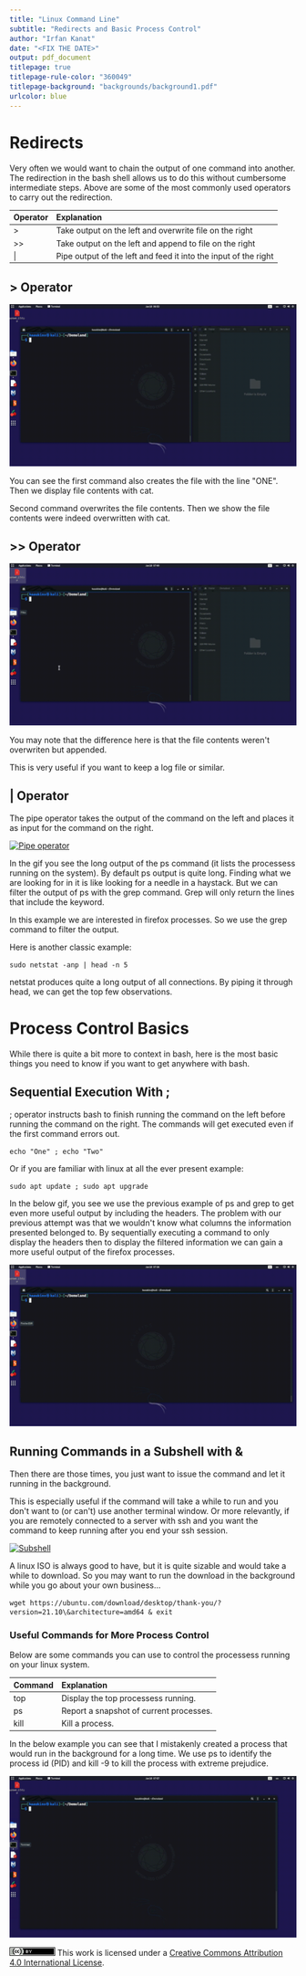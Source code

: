 ```yaml
---
title: "Linux Command Line"
subtitle: "Redirects and Basic Process Control"
author: "Irfan Kanat"
date: "<FIX THE DATE>"
output: pdf_document
titlepage: true
titlepage-rule-color: "360049"
titlepage-background: "backgrounds/background1.pdf"
urlcolor: blue
---
```



# Redirects

Very often we would want to chain the output of one command into another. The redirection in the bash shell allows us to do this without cumbersome intermediate steps. Above are some of the most commonly used operators to carry out the redirection.

|Operator| Explanation |
|:---|:---|
| > | Take output on the left and overwrite file on the right |
| >> |Take output on the left and append to file on the right |
| \| | Pipe output of the left and feed it into the input of the right |

## > Operator

[![Overwrite](figures/overwrite.gif)](videos/overwrite.mp4 "Click to listen with audio")


You can see the first command also creates the file with the line "ONE". Then we display file contents with cat. 

Second command overwrites the file contents. Then we show the file contents were indeed overwritten with cat.

## >> Operator

[![Append](figures/append.gif)](videos/append.mp4 "Click to listen with audio")

You may note that the difference here is that the file contents weren't overwriten but appended.

This is very useful if you want to keep a log file or similar.

## \| Operator

The pipe operator takes the output of the command on the left and places it as input for the command on the right.

[![Pipe operator](figures/pipe.gif)](videos/pipe.mp4 "Click to listen with audio.")

In the gif you see the long output of the ps command (it lists the processess running on the system). By default ps output is quite long. Finding what we are looking for in it is like looking for a needle in a haystack. But we can filter the output of ps with the grep command. Grep will only return the lines that include the keyword. 

In this example we are interested in firefox processes. So we use the grep command to filter the output.

Here is another classic example: 

    sudo netstat -anp | head -n 5

netstat produces quite a long output of all connections. By piping it through head, we can get the top few observations.

# Process Control Basics

While there is quite a bit more to context in bash, here is the most basic things you need to know if you want to get anywhere with bash.

## Sequential Execution With ;

; operator instructs bash to finish running the command on the left before running the command on the right. The commands will get executed even if the first command errors out.

    echo "One" ; echo "Two"

Or if you are familiar with linux at all the ever present example:

    sudo apt update ; sudo apt upgrade

In the below gif, you see we use the previous example of ps and grep to get even more useful output by including the headers. The problem with our previous attempt was that we wouldn't know what columns the information presented belonged to. By sequentially executing a command to only display the headers then to display the filtered information we can gain a more useful output of the firefox processes.

[![Sequential Execution](figures/sequentialExecution.gif)](videos/sequentialExecution.mp4 "Click to listen with audio.")

## Running Commands in a Subshell with &

Then there are those times, you just want to issue the command and let it running in the background.

This is especially useful if the command will take a while to run and you don't want to (or can't) use another terminal window. Or more relevantly, if you are remotely connected to a server with ssh and you want the command to keep running after you end your ssh session.

[![Subshell](figures/subshell.gif)](videos/subshell.mp4 "Click to listen with audio.")

A linux ISO is always good to have, but it is quite sizable and would take a while to download. So you may want to run the download in the background while you go about your own business...

	wget https://ubuntu.com/download/desktop/thank-you/?version=21.10\&architecture=amd64 & exit

### Useful Commands for More Process Control

Below are some commands you can use to control the processess running on your linux system.

| Command | Explanation |
|:----|:----|
| top | Display the top processess running. |
| ps  | Report a snapshot of current processes.|
| kill | Kill a process. |

In the below example you can see that I mistakenly created a process that would run in the background for a long time. We use ps to identify the process id (PID) and kill -9 to kill the process with extreme prejudice.

[![Process Management](figures/processManagement.gif)](videos/processManagement.mp4 "Click to listen with audio.")



![CC4](CC4.png) This work is licensed under a [Creative Commons Attribution 4.0 International License](http://creativecommons.org/licenses/by/4.0/).


